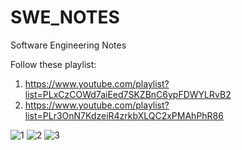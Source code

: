 # SWE_NOTES
Software Engineering Notes

Follow these playlist: 

1. https://www.youtube.com/playlist?list=PLxCzCOWd7aiEed7SKZBnC6ypFDWYLRvB2
2. https://www.youtube.com/playlist?list=PLr3OnN7KdzeiR4zrkbXLQC2xPMAhPhR86

![1](https://user-images.githubusercontent.com/82212939/206431092-7db43877-932b-4fcb-ba88-07d78d55fe8a.png)
![2](https://user-images.githubusercontent.com/82212939/206431115-4eaf7a73-d941-4612-be84-b07113f0c414.png)
![3](https://user-images.githubusercontent.com/82212939/206431122-5c8835ba-d7ef-4b7e-87cb-e3f445bae2f6.png)

